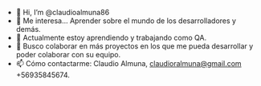 - 👋 Hi, I’m @claudioalmuna86
- 👀 Me interesa... Aprender sobre el mundo de los desarrolladores y demás.
- 🌱 Actualmente estoy aprendiendo y trabajando como QA.
- 💞️ Busco colaborar en más proyectos en los que me pueda desarrollar y poder colaborar con su equipo.
- 📫  Cómo contactarme: Claudio Almuna, claudioralmuna@gmail.com +56935845674.

<!---
claudioalmuna86/claudioalmuna86 is a ✨ special ✨ repository because its `README.md` (this file) appears on your GitHub profile.
You can click the Preview link to take a look at your changes.
--->
